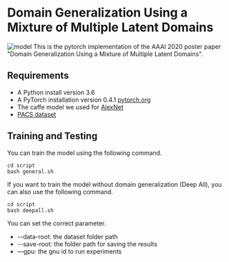 # Domain Generalization Using a Mixture of Multiple Latent Domains
![model](https://user-images.githubusercontent.com/22876486/68654944-64933100-0572-11ea-8cd0-2ff148ca1843.png)
This is the pytorch implementation of the AAAI 2020 poster paper "Domain Generalization Using a Mixture of Multiple Latent Domains".

## Requirements
- A Python install version 3.6
- A PyTorch installation version 0.4.1 [pytorch.org](https://pytorch.org/)
- The caffe model we used for [AlexNet](https://drive.google.com/file/d/1wUJTH1Joq2KAgrUDeKJghP1Wf7Q9w4z-/view?usp=sharing)
- [PACS dataset](http://www.eecs.qmul.ac.uk/~dl307/project_iccv2017)

## Training and Testing
You can train the model using the following command.
```
cd script
bash general.sh
```
If you want to train the model without domain generalization (Deep All), you can also use the following command.
```
cd script
bash deepall.sh
```

You can set the correct parameter.
-  --data-root: the dataset folder path
- --save-root: the folder path for saving the results
- —gpu: the gnu id to run experiments
 
